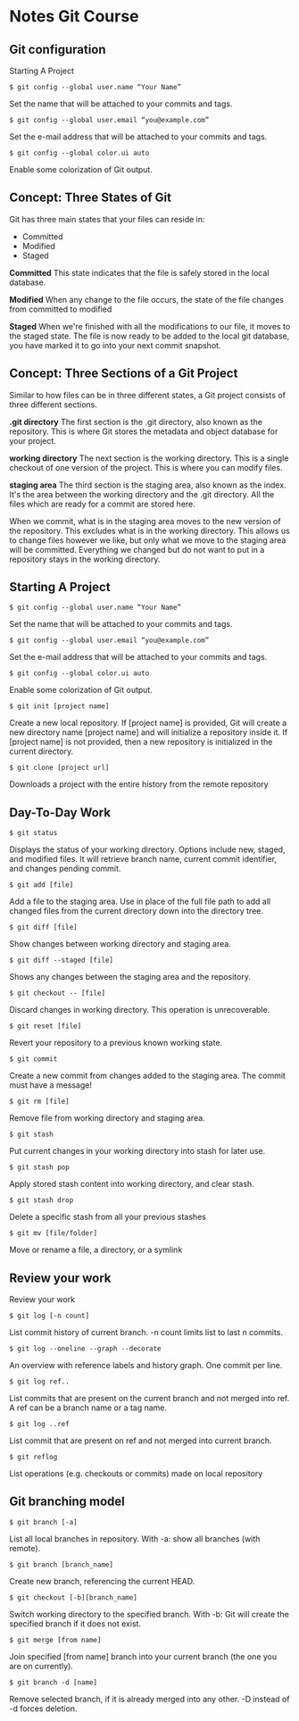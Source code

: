 # Notes Git Course

## Git configuration
Starting A Project

`$ git config --global user.name “Your Name” `

Set the name that will be attached to your commits and tags.

`$ git config --global user.email “you@example.com”`

Set the e-mail address that will be attached to your commits and tags.

`$ git config --global color.ui auto`

Enable some colorization of Git output.


## Concept: Three States of Git

Git has three main states that your files can reside in:

- Committed
- Modified
- Staged

**Committed**
This state indicates that the file is safely stored in the local database.

**Modified**
When any change to the file occurs, the state of the file changes from committed to modified

**Staged**
When we're finished with all the modifications to our file, it moves to the staged state. The file is now ready to be added to the local git database, you have marked it to go into your next commit snapshot.

## Concept: Three Sections of a Git Project
Similar to how files can be in three different states, a Git project consists of three different sections.

**.git directory**
The first section is the .git directory, also known as the repository. This is where Git stores the metadata and object database for your project.

**working directory**
The next section is the working directory. This is a single checkout of one version of the project. This is where you can modify files.

**staging area**
The third section is the staging area, also known as the index. It's the area between the working directory and the .git directory. All the files which are ready for a commit are stored here.

When we commit, what is in the staging area moves to the new version of the repository. This excludes what is in the working directory. This allows us to change files however we like, but only what we move to the staging area will be committed. Everything we changed but do not want to put in a repository stays in the working directory.



## Starting A Project

`$ git config --global user.name “Your Name”`

Set the name that will be attached to your commits and tags.

`$ git config --global user.email “you@example.com”`

Set the e-mail address that will be attached to your commits and tags.

`$ git config --global color.ui auto`

Enable some colorization of Git output.

`$ git init [project name]`

Create a new local repository. If [project name] is provided, Git will
create a new directory name [project name] and will initialize a
repository inside it. If [project name] is not provided, then a new
repository is initialized in the current directory.

`$ git clone [project url]`

Downloads a project with the entire history from the remote repository

## Day-To-Day Work

`$ git status`

Displays the status of your working directory. Options include new,
staged, and modified files. It will retrieve branch name, current commit
identifier, and changes pending commit.

`$ git add [file]`

Add a file to the staging area. Use in place of the full file path to add all
changed files from the current directory down into the directory tree.

`$ git diff [file]`

Show changes between working directory and staging area.

`$ git diff --staged [file]`

Shows any changes between the staging area and the repository.

`$ git checkout -- [file]`

Discard changes in working directory. This operation is unrecoverable.

`$ git reset [file]`

Revert your repository to a previous known working state.

`$ git commit`

Create a new commit from changes added to the staging area.
The commit must have a message!

`$ git rm [file]`

Remove file from working directory and staging area.

`$ git stash`

Put current changes in your working directory into stash for later use.

`$ git stash pop`

Apply stored stash content into working directory, and clear stash.

`$ git stash drop`

Delete a specific stash from all your previous stashes


`$ git mv [file/folder]`

Move or rename a file, a directory, or a symlink


## Review your work

Review your work

`$ git log [-n count]`

List commit history of current branch. -n count limits list to last n
commits.

`$ git log --oneline --graph --decorate`

An overview with reference labels and history graph. One commit
per line.

`$ git log ref..`

List commits that are present on the current branch and not merged
into ref. A ref can be a branch name or a tag name.

`$ git log ..ref`

List commit that are present on ref and not merged into current
branch.

`$ git reflog`

List operations (e.g. checkouts or commits) made on local repository

## Git branching model

`$ git branch [-a]`

List all local branches in repository. With -a: show all branches
(with remote).

`$ git branch [branch_name]`

Create new branch, referencing the current HEAD.

`$ git checkout [-b][branch_name]`

Switch working directory to the specified branch. With -b: Git will
create the specified branch if it does not exist.

`$ git merge [from name]`

Join specified [from name] branch into your current branch (the one
you are on currently).

`$ git branch -d [name]`

Remove selected branch, if it is already merged into any other.
-D instead of -d forces deletion.

